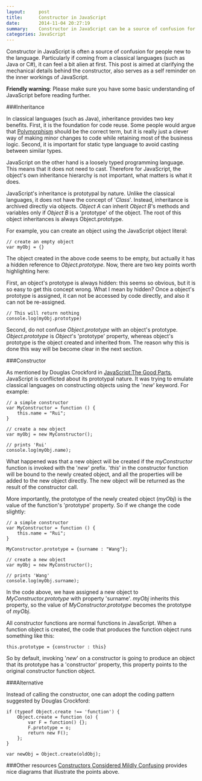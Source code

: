```yaml
---
layout:     post
title:      Constructor in JavaScript
date:       2014-11-04 20:27:19
summary:    Constructor in JavaScript can be a source of confusion for beginners, this confusion is inherited from its original language design.
categories: JavaScript
---
```


Constructor in JavaScript is often a source of confusion for people new to the language. Particularly if coming from a classical languages (such as Java or C#), it can feel a bit alien at first. This post is aimed at clarifying the mechanical details behind the constructor, also serves as a self reminder on the inner workings of JavaScript. 

**Friendly warning**: Please make sure you have some basic understanding of JavaScript before reading further. 

###Inheritance

In classical languages (such as Java), inheritance provides two key benefits. First, it is the foundation for code reuse. Some people would argue that [Polymorphism](http://en.wikipedia.org/wiki/Polymorphism_(computer_science)) should be the correct term, but it is really just a clever way of making minor changes to code while retaining most of the business logic. Second, it is important for static type language to avoid casting between similar types. 

JavaScript on the other hand is a loosely typed programming language. This means that it does not need to cast. Therefore for JavaScript, the object's own inheritance hierarchy is not important, what matters is what it does.

JavaScript's inheritance is prototypal by nature. Unlike the classical languages, it does not have the concept of '_Class_'. Instead, inheritance is archived directly via objects. _Object A_ can inherit _Object B_'s methods and variables only if _Object B_ is a 'prototype' of the object. The root of this object inheritances is always Object.prototype.

For example, you can create an object using the JavaScript object literal:

	// create an empty object
	var myObj = {}

The object created in the above code seems to be empty, but actually it has a hidden reference to _Object.prototype_. Now, there are two key points worth highlighting here:

First, an object's prototype is always hidden: this seems so obvious, but it is so easy to get this concept wrong. What I mean by hidden? Once a object's prototype is assigned, it can not be accessed by code directly, and also it can not be re-assigned.

	// This will return nothing
	console.log(myObj.prototype)

Second, do not confuse _Object.prototype_ with an object's prototype. _Object.prototype_ is _Object_'s 'prototype' property, whereas object's prototype is the object created and inherited from. The reason why this is done this way will be become clear in the next section.

###Constructor

As mentioned by Douglas Crockford in [JavaScript:The Good Parts](http://shop.oreilly.com/product/9780596517748.do), JavaScript is conflicted about its prototypal nature. It was trying to emulate classical languages on constructing objects using the '_new_' keyword. For example:

	// a simple constructor
	var MyConstructor = function () {
		this.name = "Rui";
	}

	// create a new object
	var myObj = new MyConstructor();
	
	// prints 'Rui'
	console.log(myObj.name);

What happened was that a new object will be created if the _myConstructor_ function is invoked with the '_new_' prefix. '_this_' in the constructor function will be bound to the newly created object, and all the properties will be added to the new object directly. The new object will be returned as the result of the constructor call. 

More importantly, the prototype of the newly created object (_myObj_) is the value of the function's 'prototype' property. So if we change the code slightly:

	// a simple constructor
	var MyConstructor = function () {
		this.name = "Rui";
	}

	MyConstructor.prototype = {surname : "Wang"};

	// create a new object
	var myObj = new MyConstructor();
	
	// prints 'Wang'
	console.log(myObj.surname);

In the code above, we have assigned a new object to _MyConstructor.prototype_ with property 'surname'. _myObj_ inherits this property, so the value of _MyConstructor.prototype_ becomes the prototype of _myObj_. 

All constructor functions are normal functions in JavaScript. When a function object is created, the code that produces the function object runs something like this:

	this.prototype = {constructor : this}

So by default, invoking '_new_' on a constructor is going to produce an object that its prototype has a 'constructor' property, this property points to the original constructor function object. 

###Alternative

Instead of calling the constructor, one can adopt the coding pattern suggested by Douglas Crockford:

	if (typeof Object.create !== 'function') {
		Object.create = function (o) {
			var F = function() {};
			F.prototype = o;
			return new F();
		};
	}

	var newObj = Object.create(oldObj);

###Other resources
[Constructors Considered Mildly Confusing](http://zeekat.nl/articles/constructors-considered-mildly-confusing.html) provides nice diagrams that illustrate the points above.